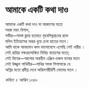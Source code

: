 # আমাকে একটি কথা দাও

আমাকে একটি কথা দাও যা আকাশের মতো  
সহজ মহৎ বিশাল,  
গভীর—সমস্ত ক্লান্ত হতাহত গৃহবলিভুক্‌দের রক্তে  
মলিন ইতিহাসের অন্তর ধুয়ে চেনা হাতের মতন :  
আমি যাকে আবহমান কাল ভালোবেসে এসেছি সেই নারীর ।  
সেই রাত্রির নক্ষত্রালোকিত নিবিড় বাতাসের মতো;  
সেই দিনের—আলোর অন্তহীন এঞ্জিন-চঞ্চল ডানার মতন  
সেই উজ্জ্বল পাখিনীর—পাখির সমস্ত পিপাসাকে যে  
অগ্নির মতো প্রদীপ্ত দেখে অন্তিমশরীরিণী মোমের মতন ।

_কবিতা ॥ আশ্বিন ১৩৫৮_

